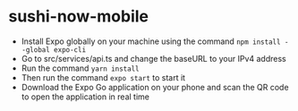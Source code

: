# sushi-now-mobile
- Install Expo globally on your machine using the command `npm install --global expo-cli`
- Go to src/services/api.ts and change the baseURL to your IPv4 address
- Run the command `yarn install`
- Then run the command `expo start` to start it
- Download the Expo Go application on your phone and scan the QR code to open the application in real time
